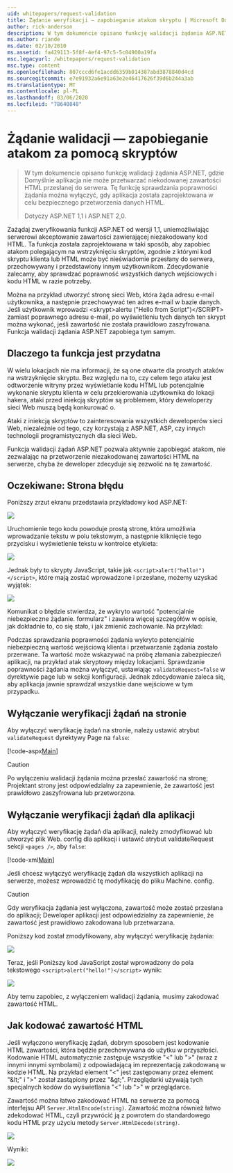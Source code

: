 ```yaml
---
uid: whitepapers/request-validation
title: Żądanie weryfikacji — zapobieganie atakom skryptu | Microsoft Docs
author: rick-anderson
description: W tym dokumencie opisano funkcję walidacji żądania ASP.NET, gdzie Domyślnie aplikacja uniemożliwia przetwarzanie niekodowanej zawartości HTML...
ms.author: riande
ms.date: 02/10/2010
ms.assetid: fa429113-5f8f-4ef4-97c5-5c04900a19fa
msc.legacyurl: /whitepapers/request-validation
msc.type: content
ms.openlocfilehash: 807cccd6fe1acdd6359b014387abd3878840d4cd
ms.sourcegitcommit: e7e91932a6e91a63e2e46417626f39d6b244a3ab
ms.translationtype: MT
ms.contentlocale: pl-PL
ms.lasthandoff: 03/06/2020
ms.locfileid: "78640848"
---
```

# <a name="request-validation---preventing-script-attacks"></a>Żądanie walidacji — zapobieganie atakom za pomocą skryptów

> W tym dokumencie opisano funkcję walidacji żądania ASP.NET, gdzie Domyślnie aplikacja nie może przetwarzać niekodowanej zawartości HTML przesłanej do serwera. Tę funkcję sprawdzania poprawności żądania można wyłączyć, gdy aplikacja została zaprojektowana w celu bezpiecznego przetworzenia danych HTML.
> 
> Dotyczy ASP.NET 1,1 i ASP.NET 2,0.

Zażądaj zweryfikowania funkcji ASP.NET od wersji 1,1, uniemożliwiając serwerowi akceptowanie zawartości zawierającej niezakodowany kod HTML. Ta funkcja została zaprojektowana w taki sposób, aby zapobiec atakom polegającym na wstrzyknięciu skryptów, zgodnie z którymi kod skryptu klienta lub HTML może być nieświadomie przesłany do serwera, przechowywany i przedstawiony innym użytkownikom. Zdecydowanie zalecamy, aby sprawdzać poprawność wszystkich danych wejściowych i kodu HTML w razie potrzeby.

Można na przykład utworzyć stronę sieci Web, która żąda adresu e-mail użytkownika, a następnie przechowywać ten adres e-mail w bazie danych. Jeśli użytkownik wprowadzi &lt;skrypt&gt;alertu ("Hello from Script")&lt;/SCRIPT&gt; zamiast poprawnego adresu e-mail, po wyświetleniu tych danych ten skrypt można wykonać, jeśli zawartość nie została prawidłowo zaszyfrowana. Funkcja walidacji żądania ASP.NET zapobiega tym samym.

## <a name="why-this-feature-is-useful"></a>Dlaczego ta funkcja jest przydatna

W wielu lokacjach nie ma informacji, że są one otwarte dla prostych ataków na wstrzyknięcie skryptu. Bez względu na to, czy celem tego ataku jest odtworzenie witryny przez wyświetlanie kodu HTML lub potencjalnie wykonanie skryptu klienta w celu przekierowania użytkownika do lokacji hakera, ataki przed iniekcją skryptów są problemem, który deweloperzy sieci Web muszą będą konkurować o.

Ataki z iniekcją skryptów to zainteresowania wszystkich deweloperów sieci Web, niezależnie od tego, czy korzystają z ASP.NET, ASP, czy innych technologii programistycznych dla sieci Web.

Funkcja walidacji żądań ASP.NET pozwala aktywnie zapobiegać atakom, nie zezwalając na przetworzenie niezakodowanej zawartości HTML na serwerze, chyba że deweloper zdecyduje się zezwolić na tę zawartość.

## <a name="what-to-expect-error-page"></a>Oczekiwane: Strona błędu

Poniższy zrzut ekranu przedstawia przykładowy kod ASP.NET:

![](request-validation/_static/image1.png)

Uruchomienie tego kodu powoduje prostą stronę, która umożliwia wprowadzanie tekstu w polu tekstowym, a następnie kliknięcie tego przycisku i wyświetlenie tekstu w kontrolce etykieta:

![](request-validation/_static/image2.png)

Jednak były to skrypty JavaScript, takie jak `<script>alert("hello!")</script>`, które mają zostać wprowadzone i przesłane, możemy uzyskać wyjątek:

![](request-validation/_static/image3.png)

Komunikat o błędzie stwierdza, że wykryto wartość "potencjalnie niebezpieczne żądanie. formularz" i zawiera więcej szczegółów w opisie, jak dokładnie to, co się stało, i jak zmienić zachowanie. Na przykład:

Podczas sprawdzania poprawności żądania wykryto potencjalnie niebezpieczną wartość wejściową klienta i przetwarzanie żądania zostało przerwane. Ta wartość może wskazywać na próbę złamania zabezpieczeń aplikacji, na przykład atak skryptowy między lokacjami. Sprawdzanie poprawności żądania można wyłączyć, ustawiając `validateRequest=false` w dyrektywie page lub w sekcji konfiguracji. Jednak zdecydowanie zaleca się, aby aplikacja jawnie sprawdzał wszystkie dane wejściowe w tym przypadku.

## <a name="disabling-request-validation-on-a-page"></a>Wyłączanie weryfikacji żądań na stronie

Aby wyłączyć weryfikację żądań na stronie, należy ustawić atrybut `validateRequest` dyrektywy Page na `false`:

[!code-aspx[Main](request-validation/samples/sample1.aspx)]

> [!CAUTION]
> Po wyłączeniu walidacji żądania można przesłać zawartość na stronę; Projektant strony jest odpowiedzialny za zapewnienie, że zawartość jest prawidłowo zaszyfrowana lub przetworzona.

## <a name="disabling-request-validation-for-your-application"></a>Wyłączanie weryfikacji żądań dla aplikacji

Aby wyłączyć weryfikację żądań dla aplikacji, należy zmodyfikować lub utworzyć plik Web. config dla aplikacji i ustawić atrybut validateRequest sekcji `<pages />`, aby `false`:

[!code-xml[Main](request-validation/samples/sample2.xml)]

Jeśli chcesz wyłączyć weryfikację żądań dla wszystkich aplikacji na serwerze, możesz wprowadzić tę modyfikację do pliku Machine. config.

> [!CAUTION]
> Gdy weryfikacja żądania jest wyłączona, zawartość może zostać przesłana do aplikacji; Deweloper aplikacji jest odpowiedzialny za zapewnienie, że zawartość jest prawidłowo zakodowana lub przetwarzana.

Poniższy kod został zmodyfikowany, aby wyłączyć weryfikację żądania:

![](request-validation/_static/image4.png)

Teraz, jeśli Poniższy kod JavaScript został wprowadzony do pola tekstowego `<script>alert("hello!")</script>` wynik:

![](request-validation/_static/image5.png)

Aby temu zapobiec, z wyłączeniem walidacji żądania, musimy zakodować zawartość HTML.

## <a name="how-to-html-encode-content"></a>Jak kodować zawartość HTML

Jeśli wyłączono weryfikację żądań, dobrym sposobem jest kodowanie HTML zawartości, która będzie przechowywana do użytku w przyszłości. Kodowanie HTML automatycznie zastępuje wszystkie "&lt;" lub "&gt;" (wraz z innymi innymi symbolami) z odpowiadającą im reprezentacją zakodowaną w kodzie HTML. Na przykład element "&lt;" jest zastępowany przez element "&amp;lt;" i "&gt;" został zastąpiony przez "&amp;gt;". Przeglądarki używają tych specjalnych kodów do wyświetlania "&lt;" lub "&gt;" w przeglądarce.

Zawartość można łatwo zakodować HTML na serwerze za pomocą interfejsu API `Server.HtmlEncode(string)`. Zawartość można również łatwo zdekodować HTML, czyli przywrócić ją z powrotem do standardowego kodu HTML przy użyciu metody `Server.HtmlDecode(string)`.

![](request-validation/_static/image6.png)

Wyniki:

![](request-validation/_static/image7.png)
